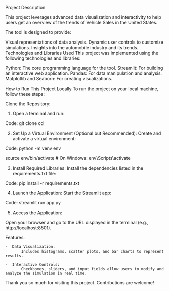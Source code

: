 Project Description

This project leverages advanced data visualization and interactivity to help users get an overview of the trends of Vehicle Sales in the United States. 

The tool is designed to provide:

Visual representations of data analysis.
Dynamic user controls to customize simulations.
Insights into the automobile industry and its trends.
Technologies and Libraries Used
This project was implemented using the following technologies and libraries:

Python: The core programming language for the tool.
Streamlit: For building an interactive web application.
Pandas: For data manipulation and analysis.
Matplotlib and Seaborn: For creating visualizations.

How to Run This Project Locally
To run the project on your local machine, follow these steps:

Clone the Repository:

1. Open a terminal and run:

Code:
git clone <repository-url>
cd <repository-folder>

2. Set Up a Virtual Environment (Optional but Recommended):
        Create and activate a virtual environment:

Code:
python -m venv env

source env/bin/activate  # On Windows: env\Scripts\activate

3. Install Required Libraries:
        Install the dependencies listed in the requirements.txt file:

Code:
pip install -r requirements.txt

4. Launch the Application:
        Start the Streamlit app:

Code:
streamlit run app.py

5. Access the Application:

Open your browser and go to the URL displayed in the terminal (e.g., http://localhost:8501).

Features:

    -  Data Visualization:
           Includes histograms, scatter plots, and bar charts to represent results.

    -  Interactive Controls:
           Checkboxes, sliders, and input fields allow users to modify and analyze the simulation in real time.


Thank you so much for visiting this project. Contributions are welcome!
